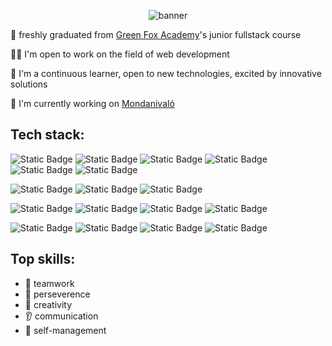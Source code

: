 <p align=center>
<img src=https://github.com/katigirl/katigirl/assets/115567152/6426e7ee-ca5f-489b-be3f-17b801002476 alt="banner"/>
<p/>

:scroll: freshly graduated from [Green Fox Academy](@green-fox-academy)'s junior fullstack course 

👩‍💻 I'm open to work on the field of web development 

:seedling: I'm a continuous learner, open to new technologies, excited by innovative solutions

:rocket: I'm currently working on [Mondanivaló](https://mondanivalo.vercel.app)

## Tech stack:
![Static Badge](https://img.shields.io/badge/React-blue?logo=react&logoColor=%231c6e91&labelColor=white&color=%231c6e91)
![Static Badge](https://img.shields.io/badge/Next.js-black?logo=nextdotjs&logoColor=black&labelColor=white&color=black)
![Static Badge](https://img.shields.io/badge/Node.js-black?logo=nodedotjs&logoColor=%23198a0f&labelColor=white&color=%23198a0f)
![Static Badge](https://img.shields.io/badge/Express-black?logo=express&logoColor=black&labelColor=white&color=black)
![Static Badge](https://img.shields.io/badge/JavaScript-black?logo=javascript&logoColor=%23fccf28&labelColor=black&color=black)
![Static Badge](https://img.shields.io/badge/TypeScript-black?logo=typescript&logoColor=%2355a4fa&labelColor=black&color=black)

![Static Badge](https://img.shields.io/badge/MySQL-black?logo=mysql&logoColor=%23196e8c&labelColor=white&color=%23196e8c)
![Static Badge](https://img.shields.io/badge/PostgresSQL-black?logo=postgresql&logoColor=%23045070&labelColor=white&color=%23045070)
![Static Badge](https://img.shields.io/badge/Prisma-black?logo=prisma&logoColor=%23293940&labelColor=white&color=%23293940)

![Static Badge](https://img.shields.io/badge/Tailwind-black?logo=tailwindcss&logoColor=%230cecf0&labelColor=black&color=%23abf6f7)
![Static Badge](https://img.shields.io/badge/CSS-black?logo=css3&logoColor=%230d4db5&labelColor=white&color=%230d4db5)
![Static Badge](https://img.shields.io/badge/Headless%20UI-black?logo=headlessui&logoColor=%234321b0&labelColor=white&color=%234321b0)
![Static Badge](https://img.shields.io/badge/shadcn%2Fui-black?logo=shadcnui)

![Static Badge](https://img.shields.io/badge/git-black?logo=git&logoColor=%23b53f0d&labelColor=white&color=%23b53f0d)
![Static Badge](https://img.shields.io/badge/GitHub-black?logo=github&logoColor=black&labelColor=white&color=black)
![Static Badge](https://img.shields.io/badge/Jira%20Software-black?logo=jirasoftware&logoColor=%230a54a3&labelColor=white&color=white)
![Static Badge](https://img.shields.io/badge/SCRUM-%23112e4d)


## Top skills:

- :rugby_football: teamwork
- :ant: perseverence
- :guitar: creativity
- :ear: communication
- :dizzy: self-management
<!--
**katigirl/katigirl** is a ✨ _special_ ✨ repository because its `README.md` (this file) appears on your GitHub profile.

Here are some ideas to get you started:

- 🔭 I’m currently working on ...
- 🌱 I’m currently learning ...
- 👯 I’m looking to collaborate on ...
- 🤔 I’m looking for help with ...
- 💬 Ask me about ...
- 📫 How to reach me: ...
- 😄 Pronouns: ...
- ⚡ Fun fact: ...
-->
